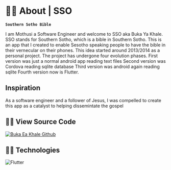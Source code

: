 
# 👨‍💻 About | SSO

**`Southern Sotho Bible`**

I am Mothusi a Software Engineer and welcome to SSO aka Buka Ya Khale. SSO stands for Southern Sotho, which is a bible in Southern Sotho. This is an app that I created to enable Sesotho speaking people to have the bible 
in their vernecular on their phones. This idea started around 2013/2014 as a personal project. The project has undergone four evolution phases.
First version was just a normal android app reading text files
Second version was Cordova reading sqlite database
Third version was android again reading sqlite
Fourth version now is Flutter.

## Inspiration
As a software engineer and a follower of Jesus, I was compelled to create this app as a catalyst to helping dissemintate the gospel
 
## 👨‍💻 View Source Code
[![Buka Ea Khale Github](https://custom-icon-badges.demolab.com/badge/git-red.svg?logo=git&logoColor=fff)](https://github.com/molorane/buka-khale-flutter "Buka Ea Khale")

## 👨‍💻 Technologies
![Flutter](https://custom-icon-badges.demolab.com/badge/-Flutter-218AAB?style=for-the-badge&logo=flutter&logoColor=white)

